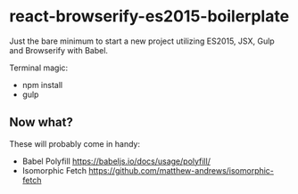# react-browserify-es2015-boilerplate

Just the bare minimum to start a new project utilizing ES2015, JSX, Gulp and Browserify with Babel.

Terminal magic:
- npm install
- gulp

## Now what?
These will probably come in handy:
- Babel Polyfill https://babeljs.io/docs/usage/polyfill/
- Isomorphic Fetch https://github.com/matthew-andrews/isomorphic-fetch
